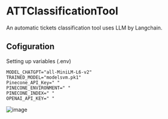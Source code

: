 # ATTClassificationTool
An automatic tickets classification tool uses LLM by Langchain.
## Cofiguration

Setting up variables (.env)
```
MODEL_CHATGPT="all-MiniLM-L6-v2"
TRAINED_MODEL="modelsvm.pk1"
Pinecone_API_Key=" "
PINECONE_ENVIRONMENT=" "
PINECONE_INDEX=" "
OPENAI_API_KEY=" "
```

![image](https://github.com/quangtn266/ATTClassificationTool/assets/50879191/c741ee2a-d536-479f-93fe-c10db9007eb5)
